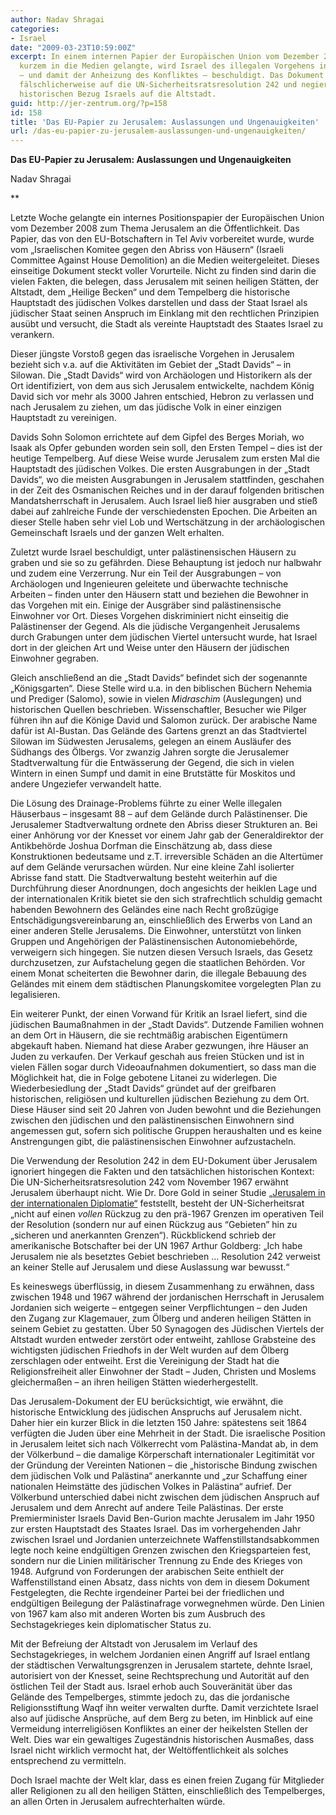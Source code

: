 ```yaml
---
author: Nadav Shragai
categories:
- Israel
date: "2009-03-23T10:59:00Z"
excerpt: In einem internen Papier der Europäischen Union vom Dezember 2008, das vor
  kurzem in die Medien gelangte, wird Israel des illegalen Vorgehens in Jerusalem
  – und damit der Anheizung des Konfliktes – beschuldigt. Das Dokument beruft sich
  fälschlicherweise auf die UN-Sicherheitsratsresolution 242 und negiert jeglichen
  historischen Bezug Israels auf die Altstadt.
guid: http://jer-zentrum.org/?p=158
id: 158
title: 'Das EU-Papier zu Jerusalem: Auslassungen und Ungenauigkeiten'
url: /das-eu-papier-zu-jerusalem-auslassungen-und-ungenauigkeiten/
---
```



**Das EU-Papier zu Jerusalem: Auslassungen und Ungenauigkeiten**

 

Nadav Shragai

 

 

**

Letzte Woche gelangte ein internes Positionspapier der Europäischen Union vom Dezember 2008 zum Thema Jerusalem an die Öffentlichkeit. Das Papier, das von den EU-Botschaftern in Tel Aviv vorbereitet wurde, wurde vom „Israelischen Komitee gegen den Abriss von Häusern“ (Israeli Committee Against House Demolition) an die Medien weitergeleitet. Dieses einseitige Dokument steckt voller Vorurteile. Nicht zu finden sind darin die vielen Fakten, die belegen, dass Jerusalem mit seinen heiligen Stätten, der Altstadt, dem „Heilige Becken“ und dem Tempelberg die historische Hauptstadt des jüdischen Volkes darstellen und dass der Staat Israel als jüdischer Staat seinen Anspruch im Einklang mit den rechtlichen Prinzipien ausübt und versucht, die Stadt als vereinte Hauptstadt des Staates Israel zu verankern.

 

Dieser jüngste Vorstoß gegen das israelische Vorgehen in Jerusalem bezieht sich v.a. auf die Aktivitäten im Gebiet der „Stadt Davids“ – in Silowan. Die „Stadt Davids“ wird von Archäologen und Historikern als der Ort identifiziert, von dem aus sich Jerusalem entwickelte, nachdem König David sich vor mehr als 3000 Jahren entschied, Hebron zu verlassen und nach Jerusalem zu ziehen, um das jüdische Volk in einer einzigen Hauptstadt zu vereinigen.

 

Davids Sohn Solomon errichtete auf dem Gipfel des Berges Moriah, wo Isaak als Opfer gebunden worden sein soll, den Ersten Tempel – dies ist der heutige Tempelberg. Auf diese Weise wurde Jerusalem zum ersten Mal die Hauptstadt des jüdischen Volkes. Die ersten Ausgrabungen in der „Stadt Davids“, wo die meisten Ausgrabungen in Jerusalem stattfinden, geschahen in der Zeit des Osmanischen Reiches und in der darauf folgenden britischen Mandatsherrschaft in Jerusalem. Auch Israel ließ hier ausgraben und stieß dabei auf zahlreiche Funde der verschiedensten Epochen. Die Arbeiten an dieser Stelle haben sehr viel Lob und Wertschätzung in der archäologischen Gemeinschaft Israels und der ganzen Welt erhalten.

 

Zuletzt wurde Israel beschuldigt, unter palästinensischen Häusern zu graben und sie so zu gefährden. Diese Behauptung ist jedoch nur halbwahr und zudem eine Verzerrung. Nur ein Teil der Ausgrabungen – von Archäologen und Ingenieuren geleitete und überwachte technische Arbeiten – finden unter den Häusern statt und beziehen die Bewohner in das Vorgehen mit ein. Einige der Ausgräber sind palästinensische Einwohner vor Ort. Dieses Vorgehen diskriminiert nicht einseitig die Palästinenser der Gegend. Als die jüdische Vergangenheit Jerusalems durch Grabungen unter dem jüdischen Viertel untersucht wurde, hat Israel dort in der gleichen Art und Weise unter den Häusern der jüdischen Einwohner gegraben. 

 

Gleich anschließend an die „Stadt Davids“ befindet sich der sogenannte „Königsgarten“. Diese Stelle wird u.a. in den biblischen Büchern Nehemia und Prediger (Salomo), sowie in vielen *Midraschim* (Auslegungen) und historischen Quellen beschrieben. Wissenschaftler, Besucher wie Pilger führen ihn auf die Könige David und Salomon zurück. Der arabische Name dafür ist Al-Bustan. Das Gelände des Gartens grenzt an das Stadtviertel Silowan im Südwesten Jerusalems, gelegen an einem Ausläufer des Südhangs des Ölbergs. Vor zwanzig Jahren sorgte die Jerusalemer Stadtverwaltung für die Entwässerung der Gegend, die sich in vielen Wintern in einen Sumpf und damit in eine Brutstätte für Moskitos und andere Ungeziefer verwandelt hatte.

 

Die Lösung des Drainage-Problems führte zu einer Welle illegalen Häuserbaus – insgesamt 88 – auf dem Gelände durch Palästinenser. Die Jerusalemer Stadtverwaltung ordnete den Abriss dieser Strukturen an. Bei einer Anhörung vor der Knesset vor einem Jahr gab der Generaldirektor der Antikbehörde Joshua Dorfman die Einschätzung ab, dass diese Konstruktionen bedeutsame und z.T. irreversible Schäden an die Altertümer auf dem Gelände verursachen würden. Nur eine kleine Zahl isolierter Abrisse fand statt. Die Stadtverwaltung besteht weiterhin auf die Durchführung dieser Anordnungen, doch angesichts der heiklen Lage und der internationalen Kritik bietet sie den sich strafrechtlich schuldig gemacht habenden Bewohnern des Geländes eine nach Recht großzügige Entschädigungsvereinbarung an, einschließlich des Erwerbs von Land an einer anderen Stelle Jerusalems. Die Einwohner, unterstützt von linken Gruppen und Angehörigen der Palästinensischen Autonomiebehörde, verweigern sich hingegen. Sie nutzen diesen Versuch Israels, das Gesetz durchzusetzen, zur Aufstachelung gegen die staatlichen Behörden. Vor einem Monat scheiterten die Bewohner darin, die illegale Bebauung des Geländes mit einem dem städtischen Planungskomitee vorgelegten Plan zu legalisieren.

 

Ein weiterer Punkt, der einen Vorwand für Kritik an Israel liefert, sind die jüdischen Baumaßnahmen in der „Stadt Davids“. Dutzende Familien wohnen an dem Ort in Häusern, die sie rechtmäßig arabischen Eigentümern abgekauft haben. Niemand hat diese Araber gezwungen, ihre Häuser an Juden zu verkaufen. Der Verkauf geschah aus freien Stücken und ist in vielen Fällen sogar durch Videoaufnahmen dokumentiert, so dass man die Möglichkeit hat, die in Folge gebotene Litanei zu widerlegen. Die Wiederbesiedlung der „Stadt Davids“ gründet auf der greifbaren historischen, religiösen und kulturellen jüdischen Beziehung zu dem Ort. Diese Häuser sind seit 20 Jahren von Juden bewohnt und die Beziehungen zwischen den jüdischen und den palästinensischen Einwohnern sind angemessen gut, sofern sich politische Gruppen heraushalten und es keine Anstrengungen gibt, die palästinensischen Einwohner aufzustacheln. 

 

Die Verwendung der Resolution 242 in dem EU-Dokument über Jerusalem ignoriert hingegen die Fakten und den tatsächlichen historischen Kontext: Die UN-Sicherheitsratsresolution 242 vom November 1967 erwähnt Jerusalem überhaupt nicht. Wie Dr. Dore Gold in seiner Studie [„Jerusalem in der internationalen Diplomatie“]("http://jer-zentrum.org/ViewArticle.aspx?ArticleId=121") feststellt, besteht der UN-Sicherheitsrat „nicht auf einen *vollen* Rückzug zu den prä-1967 Grenzen im operativen Teil der Resolution (sondern nur auf einen Rückzug aus “Gebieten” hin zu „sicheren und anerkannten Grenzen“). Rückblickend schrieb der amerikanische Botschafter bei der UN 1967 Arthur Goldberg: „Ich habe Jerusalem nie als besetztes Gebiet beschrieben … Resolution 242 verweist an keiner Stelle auf Jerusalem und diese Auslassung war bewusst.“

 

Es keineswegs überflüssig, in diesem Zusammenhang zu erwähnen, dass zwischen 1948 und 1967 während der jordanischen Herrschaft in Jerusalem Jordanien sich weigerte – entgegen seiner Verpflichtungen – den Juden den Zugang zur Klagemauer, zum Ölberg und anderen heiligen Stätten in seinem Gebiet zu gestatten. Über 50 Synagogen des Jüdischen Viertels der Altstadt wurden entweder zerstört oder entweiht, zahllose Grabsteine des wichtigsten jüdischen Friedhofs in der Welt wurden auf dem Ölberg zerschlagen oder entweiht. Erst die Vereinigung der Stadt hat die Religionsfreiheit aller Einwohner der Stadt – Juden, Christen und Moslems gleichermaßen – an ihren heiligen Stätten wiederhergestellt. 

 

Das Jerusalem-Dokument der EU berücksichtigt, wie erwähnt, die historische Entwicklung des jüdischen Anspruchs auf Jerusalem nicht. Daher hier ein kurzer Blick in die letzten 150 Jahre: spätestens seit 1864 verfügten die Juden über eine Mehrheit in der Stadt. Die israelische Position in Jerusalem leitet sich nach Völkerrecht vom Palästina-Mandat ab, in dem der Völkerbund – die damalige Körperschaft internationaler Legitimität vor der Gründung der Vereinten Nationen – die „historische Bindung zwischen dem jüdischen Volk und Palästina“ anerkannte und „zur Schaffung einer nationalen Heimstätte des jüdischen Volkes in Palästina“ aufrief. Der Völkerbund unterschied dabei nicht zwischen dem jüdischen Anspruch auf Jerusalem und dem Anrecht auf andere Teile Palästinas. Der erste Premierminister Israels David Ben-Gurion machte Jerusalem im Jahr 1950 zur ersten Hauptstadt des Staates Israel. Das im vorhergehenden Jahr zwischen Israel und Jordanien unterzeichnete Waffenstillstandsabkommen legte noch keine endgültigen Grenzen zwischen den Kriegsparteien fest, sondern nur die Linien militärischer Trennung zu Ende des Krieges von 1948. Aufgrund von Forderungen der arabischen Seite enthielt der Waffenstillstand einen Absatz, dass nichts von dem in diesem Dokument Festgelegten, die Rechte irgendeiner Partei bei der friedlichen und endgültigen Beilegung der Palästinafrage vorwegnehmen würde. Den Linien von 1967 kam also mit anderen Worten bis zum Ausbruch des Sechstagekrieges kein diplomatischer Status zu.

 

Mit der Befreiung der Altstadt von Jerusalem im Verlauf des Sechstagekrieges, in welchem Jordanien einen Angriff auf Israel entlang der städtischen Verwaltungsgrenzen in Jerusalem startete, dehnte Israel, autorisiert von der Knesset, seine Rechtsprechung und Autorität auf den östlichen Teil der Stadt aus. Israel erhob auch Souveränität über das Gelände des Tempelberges, stimmte jedoch zu, das die jordanische Religionsstiftung Waqf ihn weiter verwalten durfte. Damit verzichtete Israel also auf jüdische Ansprüche, auf dem Berg zu beten, im Hinblick auf eine Vermeidung interreligiösen Konfliktes an einer der heikelsten Stellen der Welt. Dies war ein gewaltiges Zugeständnis historischen Ausmaßes, dass Israel nicht wirklich vermocht hat, der Weltöffentlichkeit als solches entsprechend zu vermitteln.

 

Doch Israel machte der Welt klar, dass es einen freien Zugang für Mitglieder aller Religionen zu all den heiligen Stätten, einschließlich des Tempelberges, an allen Orten in Jerusalem aufrechterhalten würde.

